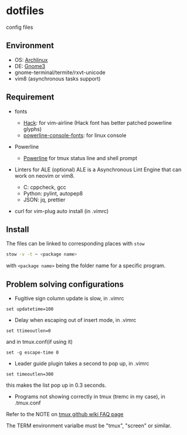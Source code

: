 # dotfiles
config files

## Environment

- OS: [Archlinux](https://github.com/powerline/powerline)
- DE: [Gnome3](https://github.com/powerline/powerline)
- gnome-terminal/termite/rxvt-unicode
- vim8 (asynchronous tasks support)

## Requirement

- fonts
  - [Hack](https://github.com/powerline/powerline):
    for vim-airline (Hack font has better patched powerline glyphs)
  - [powerline-console-fonts](https://github.com/powerline/powerline):
    for linux console

- Powerline
  - [Powerline](https://github.com/powerline/powerline)
    for tmux status line and shell prompt

- Linters for ALE (optional)
  ALE is a Asynchronous Lint Engine that can work on neovim or vim8.

  - C: cppcheck, gcc
  - Python: pylint, autopep8
  - JSON: jq, prettier

- curl for vim-plug auto install (in .vimrc)

## Install

The files can be linked to corresponding places with `stow`

```sh
stow -v -t ~ <package name>
```

with `<package name>` being the folder name for a specific program.

## Problem solving configurations

- Fugitive sign column update is slow, in .vimrc

```vim
set updatetime=100
```

- Delay when escaping out of insert mode, in .vimrc

```vim
set ttimeoutlen=0
```

and in tmux.conf(if using it)

```tmux
set -g escape-time 0
```
- Leader guide plugin takes a second to pop up, in .vimrc

```vim
set timeoutlen=300
```

this makes the list pop up in 0.3 seconds.

- Programs not showing correctly in tmux (tremc in my case), in .tmux.conf

Refer to the NOTE on [tmux github wiki FAQ page](https://github.com/tmux/tmux/wiki/FAQ)

The TERM environment varialbe must be "tmux", "screen" or similar.
